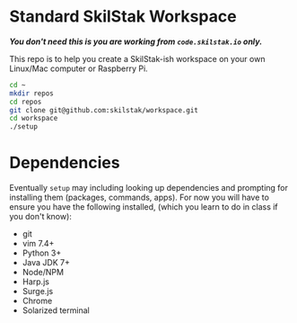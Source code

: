 # Standard SkilStak Workspace 

***You don't need this is you are working from `code.skilstak.io` only.***

This repo is to help you create a SkilStak-ish workspace on your
own Linux/Mac computer or Raspberry Pi.

```bash 
cd ~
mkdir repos
cd repos
git clone git@github.com:skilstak/workspace.git
cd workspace
./setup
```

# Dependencies

Eventually `setup` may including looking up dependencies and prompting
for installing them (packages, commands, apps). For now you will
have to ensure you have the following installed, (which you learn
to do in class if you don't know):

* git
* vim 7.4+
* Python 3+
* Java JDK 7+ 
* Node/NPM
* Harp.js
* Surge.js
* Chrome
* Solarized terminal
